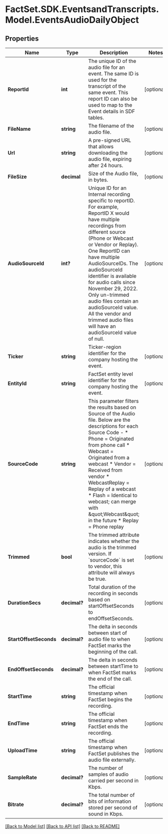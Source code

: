 # FactSet.SDK.EventsandTranscripts.Model.EventsAudioDailyObject

## Properties

Name | Type | Description | Notes
------------ | ------------- | ------------- | -------------
**ReportId** | **int** | The unique ID of the audio file for an event. The same ID is used for the transcript of the same event. This report ID can also be used to map to the Event details in SDF tables. | [optional] 
**FileName** | **string** | The filename of the audio file. | [optional] 
**Url** | **string** | A pre-signed URL that allows downloading the audio file, expiring after 24 hours. | [optional] 
**FileSize** | **decimal** | Size of the Audio file, in bytes. | [optional] 
**AudioSourceId** | **int?** | Unique ID for an Internal recording specific to reportID. For example, ReportID X would have multiple recordings from different source (Phone or Webcast or Vendor or Replay). One ReportID can have multiple AudioSourceIDs.  The audioSourceId identifier is available for audio calls since November 29, 2022. Only un-trimmed audio files contain an audioSourceId value. All the vendor and trimmed audio files will have an audioSourceId value of null. | [optional] 
**Ticker** | **string** | Ticker-region identifier for the company hosting the event. | [optional] 
**EntityId** | **string** | FactSet entity level identifier for the company hosting the event. | [optional] 
**SourceCode** | **string** | This parameter filters the results based on Source of the Audio file. Below are the descriptions for each Source Code - * Phone &#x3D; Originated from phone call * Webcast &#x3D; Originated from a webcast * Vendor &#x3D; Received from vendor * WebcastReplay &#x3D; Replay of a webcast * Flash &#x3D; Identical to webcast; can merge with \&quot;Webcast\&quot; in the future * Replay &#x3D; Phone replay | [optional] 
**Trimmed** | **bool** |  The trimmed attribute indicates whether the audio is the trimmed version. If &#x60;sourceCode&#x60; is set to vendor, this attribute will always be true.     | [optional] 
**DurationSecs** | **decimal?** | Total duration of the recording in seconds based on startOffsetSeconds to endOffsetSeconds. | [optional] 
**StartOffsetSeconds** | **decimal?** | The delta in seconds between start of audio file to when FactSet marks the beginning of the call. | [optional] 
**EndOffsetSeconds** | **decimal?** | The delta in seconds between startTime to when FactSet marks the end of the call. | [optional] 
**StartTime** | **string** | The official timestamp when FactSet begins the recording. | [optional] 
**EndTime** | **string** | The official timestamp when FactSet ends the recording. | [optional] 
**UploadTime** | **string** | The official timestamp when FactSet publishes the audio file externally. | [optional] 
**SampleRate** | **decimal?** | The number of samples of audio carried per second in Kbps. | [optional] 
**Bitrate** | **decimal?** | The total number of bits of information stored per second of sound in Kbps. | [optional] 

[[Back to Model list]](../README.md#documentation-for-models) [[Back to API list]](../README.md#documentation-for-api-endpoints) [[Back to README]](../README.md)

